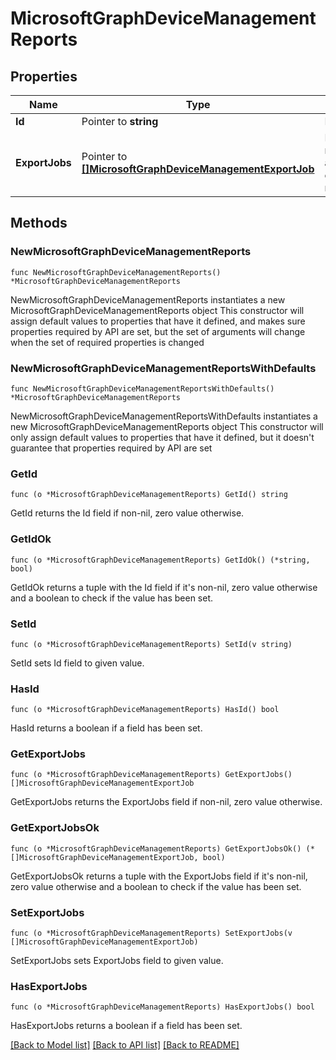 # MicrosoftGraphDeviceManagementReports

## Properties

Name | Type | Description | Notes
------------ | ------------- | ------------- | -------------
**Id** | Pointer to **string** | Read-only. | [optional] 
**ExportJobs** | Pointer to [**[]MicrosoftGraphDeviceManagementExportJob**](MicrosoftGraphDeviceManagementExportJob.md) | Entity representing a job to export a report | [optional] 

## Methods

### NewMicrosoftGraphDeviceManagementReports

`func NewMicrosoftGraphDeviceManagementReports() *MicrosoftGraphDeviceManagementReports`

NewMicrosoftGraphDeviceManagementReports instantiates a new MicrosoftGraphDeviceManagementReports object
This constructor will assign default values to properties that have it defined,
and makes sure properties required by API are set, but the set of arguments
will change when the set of required properties is changed

### NewMicrosoftGraphDeviceManagementReportsWithDefaults

`func NewMicrosoftGraphDeviceManagementReportsWithDefaults() *MicrosoftGraphDeviceManagementReports`

NewMicrosoftGraphDeviceManagementReportsWithDefaults instantiates a new MicrosoftGraphDeviceManagementReports object
This constructor will only assign default values to properties that have it defined,
but it doesn't guarantee that properties required by API are set

### GetId

`func (o *MicrosoftGraphDeviceManagementReports) GetId() string`

GetId returns the Id field if non-nil, zero value otherwise.

### GetIdOk

`func (o *MicrosoftGraphDeviceManagementReports) GetIdOk() (*string, bool)`

GetIdOk returns a tuple with the Id field if it's non-nil, zero value otherwise
and a boolean to check if the value has been set.

### SetId

`func (o *MicrosoftGraphDeviceManagementReports) SetId(v string)`

SetId sets Id field to given value.

### HasId

`func (o *MicrosoftGraphDeviceManagementReports) HasId() bool`

HasId returns a boolean if a field has been set.

### GetExportJobs

`func (o *MicrosoftGraphDeviceManagementReports) GetExportJobs() []MicrosoftGraphDeviceManagementExportJob`

GetExportJobs returns the ExportJobs field if non-nil, zero value otherwise.

### GetExportJobsOk

`func (o *MicrosoftGraphDeviceManagementReports) GetExportJobsOk() (*[]MicrosoftGraphDeviceManagementExportJob, bool)`

GetExportJobsOk returns a tuple with the ExportJobs field if it's non-nil, zero value otherwise
and a boolean to check if the value has been set.

### SetExportJobs

`func (o *MicrosoftGraphDeviceManagementReports) SetExportJobs(v []MicrosoftGraphDeviceManagementExportJob)`

SetExportJobs sets ExportJobs field to given value.

### HasExportJobs

`func (o *MicrosoftGraphDeviceManagementReports) HasExportJobs() bool`

HasExportJobs returns a boolean if a field has been set.


[[Back to Model list]](../README.md#documentation-for-models) [[Back to API list]](../README.md#documentation-for-api-endpoints) [[Back to README]](../README.md)


